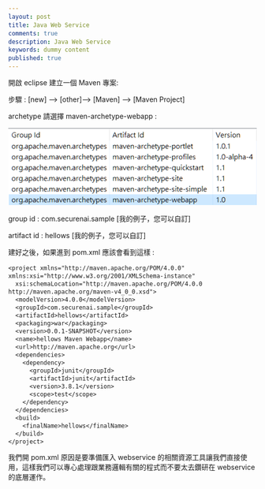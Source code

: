 ```yaml
---
layout: post
title: Java Web Service
comments: true
description: Java Web Service
keywords: dummy content
published: true
---
```


開啟 eclipse 建立一個 Maven 專案:

步驟 : [new] --> [other]--> [Maven] --> [Maven Project]

<!--![ws1.png](/assets/images/post_images/ws1.png)-->

archetype 請選擇 maven-archetype-webapp : 

![ws2.png](/assets/images/post_images/ws2.png)

group id : com.securenai.sample [我的例子，您可以自訂]

artifact id : hellows [我的例子，您可以自訂]

建好之後，如果進到 pom.xml 應該會看到這樣 : 

```
<project xmlns="http://maven.apache.org/POM/4.0.0" xmlns:xsi="http://www.w3.org/2001/XMLSchema-instance"
  xsi:schemaLocation="http://maven.apache.org/POM/4.0.0 http://maven.apache.org/maven-v4_0_0.xsd">
  <modelVersion>4.0.0</modelVersion>
  <groupId>com.securenai.sample</groupId>
  <artifactId>hellows</artifactId>
  <packaging>war</packaging>
  <version>0.0.1-SNAPSHOT</version>
  <name>hellows Maven Webapp</name>
  <url>http://maven.apache.org</url>
  <dependencies>
    <dependency>
      <groupId>junit</groupId>
      <artifactId>junit</artifactId>
      <version>3.8.1</version>
      <scope>test</scope>
    </dependency>
  </dependencies>
  <build>
    <finalName>hellows</finalName>
  </build>
</project>
```
我們開 pom.xml 原因是要準備匯入 webservice 的相關資源工具讓我們直接使用，這樣我們可以專心處理跟業務邏輯有關的程式而不要太去鑽研在 webservice 的底層運作。


